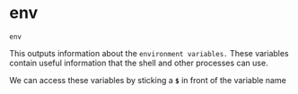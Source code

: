 # env

```text
env
```

This outputs information about the `environment variables.` These variables contain useful information that the shell and other processes can use.

We can access these variables by sticking a **`$`** in front of the variable name

